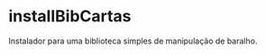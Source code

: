 installBibCartas
================

Instalador para uma biblioteca simples de manipulação de baralho.